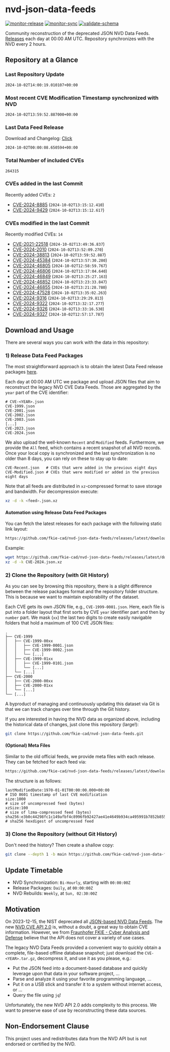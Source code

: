 # nvd-json-data-feeds

[![monitor-release](https://github.com/fkie-cad/nvd-json-data-feeds/actions/workflows/monitor_release.yml/badge.svg)](https://github.com/fkie-cad/nvd-json-data-feeds/actions/workflows/monitor_release.yml)
[![monitor-sync](https://github.com/fkie-cad/nvd-json-data-feeds/actions/workflows/monitor_sync.yml/badge.svg)](https://github.com/fkie-cad/nvd-json-data-feeds/actions/workflows/monitor_sync.yml)
[![validate-schema](https://github.com/fkie-cad/nvd-json-data-feeds/actions/workflows/validate_schema.yml/badge.svg)](https://github.com/fkie-cad/nvd-json-data-feeds/actions/workflows/validate_schema.yml)

Community reconstruction of the deprecated JSON NVD Data Feeds.
[Releases](https://github.com/fkie-cad/nvd-json-data-feeds/releases/latest) each day at 00:00 AM UTC.
Repository synchronizes with the NVD every 2 hours.

## Repository at a Glance

### Last Repository Update

```plain
2024-10-02T14:00:19.010107+00:00
```

### Most recent CVE Modification Timestamp synchronized with NVD

```plain
2024-10-02T13:59:52.887000+00:00
```

### Last Data Feed Release

Download and Changelog: [Click](https://github.com/fkie-cad/nvd-json-data-feeds/releases/latest)

```plain
2024-10-02T00:00:08.650594+00:00
```

### Total Number of included CVEs

```plain
264315
```

### CVEs added in the last Commit

Recently added CVEs: `2`

- [CVE-2024-8885](CVE-2024/CVE-2024-88xx/CVE-2024-8885.json) (`2024-10-02T13:15:12.410`)
- [CVE-2024-9429](CVE-2024/CVE-2024-94xx/CVE-2024-9429.json) (`2024-10-02T13:15:12.617`)


### CVEs modified in the last Commit

Recently modified CVEs: `14`

- [CVE-2021-22518](CVE-2021/CVE-2021-225xx/CVE-2021-22518.json) (`2024-10-02T13:49:36.837`)
- [CVE-2024-2010](CVE-2024/CVE-2024-20xx/CVE-2024-2010.json) (`2024-10-02T13:52:09.270`)
- [CVE-2024-38813](CVE-2024/CVE-2024-388xx/CVE-2024-38813.json) (`2024-10-02T13:59:52.887`)
- [CVE-2024-45384](CVE-2024/CVE-2024-453xx/CVE-2024-45384.json) (`2024-10-02T13:57:30.280`)
- [CVE-2024-46805](CVE-2024/CVE-2024-468xx/CVE-2024-46805.json) (`2024-10-02T12:58:59.767`)
- [CVE-2024-46806](CVE-2024/CVE-2024-468xx/CVE-2024-46806.json) (`2024-10-02T13:17:04.640`)
- [CVE-2024-46849](CVE-2024/CVE-2024-468xx/CVE-2024-46849.json) (`2024-10-02T13:25:27.163`)
- [CVE-2024-46852](CVE-2024/CVE-2024-468xx/CVE-2024-46852.json) (`2024-10-02T13:23:33.847`)
- [CVE-2024-46855](CVE-2024/CVE-2024-468xx/CVE-2024-46855.json) (`2024-10-02T13:21:28.780`)
- [CVE-2024-47528](CVE-2024/CVE-2024-475xx/CVE-2024-47528.json) (`2024-10-02T13:35:02.263`)
- [CVE-2024-9316](CVE-2024/CVE-2024-93xx/CVE-2024-9316.json) (`2024-10-02T13:29:29.813`)
- [CVE-2024-9322](CVE-2024/CVE-2024-93xx/CVE-2024-9322.json) (`2024-10-02T13:32:17.277`)
- [CVE-2024-9326](CVE-2024/CVE-2024-93xx/CVE-2024-9326.json) (`2024-10-02T13:33:16.530`)
- [CVE-2024-9327](CVE-2024/CVE-2024-93xx/CVE-2024-9327.json) (`2024-10-02T12:57:17.787`)


## Download and Usage

There are several ways you can work with the data in this repository:

### 1) Release Data Feed Packages

The most straightforward approach is to obtain the latest Data Feed release packages [here](https://github.com/fkie-cad/nvd-json-data-feeds/releases/latest).

Each day at 00:00 AM UTC we package and upload JSON files that aim to reconstruct the legacy NVD CVE Data Feeds.
Those are aggregated by the `year` part of the CVE identifier:

```
# CVE-<YEAR>.json
CVE-1999.json
CVE-2001.json
CVE-2002.json
CVE-2003.json
[...]
CVE-2023.json
CVE-2024.json
```

We also upload the well-known `Recent` and `Modified` feeds.
Furthermore, we provide the `All` feed, which contains a recent snapshot of all NVD records.
Once your local copy is synchronized and the last synchronization is no older than 8 days, you can rely on these to stay up to date:

```plain
CVE-Recent.json   # CVEs that were added in the previous eight days
CVE-Modified.json # CVEs that were modified or added in the previous eight days
```

Note that all feeds are distributed in `xz`-compressed format to save storage and bandwidth.
For decompression execute:

```sh
xz -d -k <feed>.json.xz
```

#### Automation using Release Data Feed Packages

You can fetch the latest releases for each package with the following static link layout:

```sh
https://github.com/fkie-cad/nvd-json-data-feeds/releases/latest/download/CVE-<YEAR>.json.xz
```

Example:

```sh
wget https://github.com/fkie-cad/nvd-json-data-feeds/releases/latest/download/CVE-2024.json.xz
xz -d -k CVE-2024.json.xz
```

### 2) Clone the Repository (with Git History)

As you can see by browsing this repository, there is a slight difference between the release packages format and the repository folder structure.
This is because we want to maintain explorability of the dataset.

Each CVE gets its own JSON file, e.g., `CVE-1999-0001.json`.
Here, each file is put into a folder layout that first sorts by CVE `year` identifier part and then by `number` part.
We mask (`xx`) the last two digits to create easily navigable folders that hold a maximum of 100 CVE JSON files:

```plain
.
├── CVE-1999
│   ├── CVE-1999-00xx
│   │   ├── CVE-1999-0001.json
│   │   ├── CVE-1999-0002.json
│   │   └── [...]
│   ├── CVE-1999-01xx
│   │   ├── CVE-1999-0101.json
│   │   └── [...]
│   └── [...]
├── CVE-2000
│   ├── CVE-2000-00xx
│   ├── CVE-2000-01xx
│   └── [...]
└── [...]
```

A byproduct of managing and continuously updating this dataset via Git is that we can track changes over time through the Git history.

If you are interested in having the NVD data as organized above, including the historical data of changes, just clone this repository (large!):

```sh
git clone https://github.com/fkie-cad/nvd-json-data-feeds.git
```

#### (Optional) Meta Files

Similar to the old official feeds, we provide meta files with each release. They can be fetched for each feed via:

```sh
https://github.com/fkie-cad/nvd-json-data-feeds/releases/latest/download/CVE-<YEAR>.meta
```

The structure is as follows:

```plain
lastModifiedDate:1970-01-01T00:00:00.000+00:00                          # ISO 8601 timestamp of last CVE modification
size:1000                                                               # size of uncompressed feed (bytes)
xzSize:100                                                              # size of lzma-compressed feed (bytes)
sha256:e3b0c44298fc1c149afbf4c8996fb92427ae41e4649b934ca495991b7852b855 # sha256 hexdigest of uncompressed feed
```

### 3) Clone the Repository (without Git History)

Don't need the history? Then create a shallow copy:

```sh
git clone --depth 1 -b main https://github.com/fkie-cad/nvd-json-data-feeds.git
```


## Update Timetable

* NVD Synchronization: `Bi-Hourly`, starting with `00:00:00Z`
* Release Packages: `Daily`, at `00:00:00Z`
* NVD Rebuilds: `Weekly`, at `Sun, 02:30:00Z`


## Motivation

On 2023-12-15, the NIST deprecated all [JSON-based NVD Data Feeds](https://nvd.nist.gov/vuln/data-feeds#divRetirementBanner-1).
The new [NVD CVE API 2.0](https://nvd.nist.gov/developers/vulnerabilities) is, without a doubt, a great way to obtain CVE information.
However, we from [Fraunhofer FKIE - Cyber Analysis and Defense](https://www.fkie.fraunhofer.de/en/departments/cad.html) believe that the API does not cover a variety of use cases.

The legacy NVD Data Feeds provided a convenient way to quickly obtain a complete, file-based offline database snapshot; just download the `CVE-<YEAR>.tar.gz`, decompress it, and use it as you please, e.g.:

- Put the JSON feed into a document-based database and quickly leverage upon that data in your software project, ...
- Parse and analyze it using your favorite programming language, ...
- Put it on a USB stick and transfer it to a system without internet access, or ...
- Query the file using `jq`!

Unfortunately, the new NVD API 2.0 adds complexity to this process.
We want to preserve ease of use by reconstructing these data sources.

## Non-Endorsement Clause

This project uses and redistributes data from the NVD API but is not endorsed or certified by the NVD.